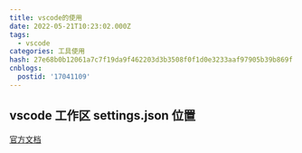 ```yaml
---
title: vscode的使用
date: 2022-05-21T10:23:02.000Z
tags:
  - vscode
categories: 工具使用
hash: 27e68b0b12061a7c7f19da9f462203d3b3508f0f1d0e3233aaf97905b39b869f
cnblogs:
  postid: '17041109'
---
```


## vscode 工作区 settings.json 位置

[官方文档](https://code.visualstudio.com/docs/getstarted/settings#_workspace-settingsjson-location)

